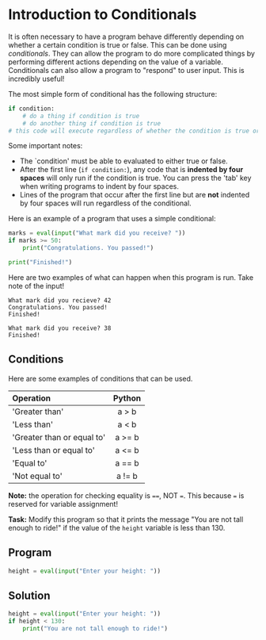 # Introduction to Conditionals

It is often necessary to have a program behave differently depending on whether a certain condition is true or false. This can be done using *conditionals*. They can allow the program to do more complicated things by performing different actions depending on the value of a variable. Conditionals can also allow a program to "respond" to user input. This is incredibly useful!

The most simple form of conditional has the following structure:
```python
if condition:
    # do a thing if condition is true
    # do another thing if condition is true
# this code will execute regardless of whether the condition is true or false.
```
Some important notes:
* The `condition' must be able to evaluated to either true or false.
* After the first line (`if condition:`), any code that is **indented by four spaces** will only run if the condition is true. You can press the 'tab' key when writing programs to indent by four spaces. 
* Lines of the program that occur after the first line but are **not** indented by four spaces will run regardless of the conditional.

Here is an example of a program that uses a simple conditional:

```python
marks = eval(input("What mark did you receive? "))
if marks >= 50:
    print("Congratulations. You passed!")

print("Finished!")
```

Here are two examples of what can happen when this program is run. Take note of the input!
```
What mark did you recieve? 42
Congratulations. You passed!
Finished!

What mark did you receive? 38
Finished!
```

## Conditions
Here are some examples of conditions that can be used.

| Operation                  | Python |
|:---------------------------|:------:|
| 'Greater than'             | a > b  |
| 'Less than'                | a < b  |
| 'Greater than or equal to' | a >= b |
| 'Less than or equal to'    | a <= b |
| 'Equal to'                 | a == b |
| 'Not equal to'             | a != b |

**Note:** the operation for checking equality is `==`, NOT `=`. This because `=` is reserved for variable assignment!

**Task:** Modify this program so that it prints the message "You are not tall enough to ride!" if the value of the `height` variable is less than 130.

## Program

```python
height = eval(input("Enter your height: "))

```

## Solution
```python
height = eval(input("Enter your height: "))
if height < 130:
    print("You are not tall enough to ride!")
```

